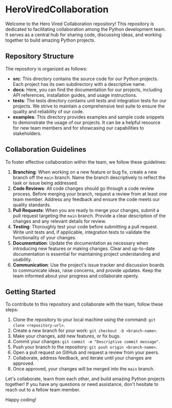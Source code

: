 # HeroViredCollaboration

Welcome to the Hero Vired Collaboration repository! This repository is dedicated to facilitating collaboration among the Python development team. It serves as a central hub for sharing code, discussing ideas, and working together to build amazing Python projects. 

## Repository Structure

The repository is organized as follows:

- **src**: This directory contains the source code for our Python projects. Each project has its own subdirectory with a descriptive name.
- **docs**: Here, you can find the documentation for our projects, including API references, installation guides, and usage instructions.
- **tests**: The tests directory contains unit tests and integration tests for our projects. We strive to maintain a comprehensive test suite to ensure the quality and reliability of our code.
- **examples**: This directory provides examples and sample code snippets to demonstrate the usage of our projects. It can be a helpful resource for new team members and for showcasing our capabilities to stakeholders.

## Collaboration Guidelines

To foster effective collaboration within the team, we follow these guidelines:

1. **Branching**: When working on a new feature or bug fix, create a new branch off the `main` branch. Name the branch descriptively to reflect the task or issue being addressed.
2. **Code Reviews**: All code changes should go through a code review process. Before merging your branch, request a review from at least one team member. Address any feedback and ensure the code meets our quality standards.
3. **Pull Requests**: When you are ready to merge your changes, submit a pull request targeting the `main` branch. Provide a clear description of the changes and any relevant details for review.
4. **Testing**: Thoroughly test your code before submitting a pull request. Write unit tests and, if applicable, integration tests to validate the functionality of your changes.
5. **Documentation**: Update the documentation as necessary when introducing new features or making changes. Clear and up-to-date documentation is essential for maintaining project understanding and usability.
6. **Communication**: Use the project's issue tracker and discussion boards to communicate ideas, raise concerns, and provide updates. Keep the team informed about your progress and collaborate openly.

## Getting Started

To contribute to this repository and collaborate with the team, follow these steps:

1. Clone the repository to your local machine using the command: `git clone <repository-url>`.
2. Create a new branch for your work: `git checkout -b <branch-name>`.
3. Make your changes, add new features, or fix bugs.
4. Commit your changes: `git commit -m "Descriptive commit message"`.
5. Push your branch to the repository: `git push origin <branch-name>`.
6. Open a pull request on GitHub and request a review from your peers.
7. Collaborate, address feedback, and iterate until your changes are approved.
8. Once approved, your changes will be merged into the `main` branch.

Let's collaborate, learn from each other, and build amazing Python projects together! If you have any questions or need assistance, don't hesitate to reach out to a fellow team member.

Happy coding!